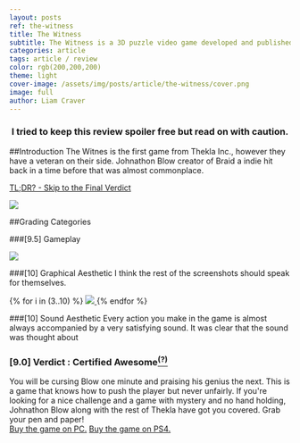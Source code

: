 ```yaml
---
layout: posts
ref: the-witness
title: The Witness
subtitle: The Witness is a 3D puzzle video game developed and published by Thekla, Inc.
categories: article
tags: article / review
color: rgb(200,200,200)
theme: light
cover-image: /assets/img/posts/article/the-witness/cover.png
image: full
author: Liam Craver
---
```

<center><h3>I tried to keep this review spoiler free but read on with caution.</h3></center>

##Introduction
The Witnes is the first game from Thekla Inc., however they have a veteran on their side. Johnathon Blow creator of Braid a indie hit back in a time before that was almost commonplace.

<a class="line-s" href="#verdict">TL;DR? - Skip to the Final Verdict</a>

<a href="/assets/img/posts/article/{{page.ref}}/screenshot (1).png">
    <img class="center full" src="/assets/img/posts/article/{{page.ref}}/screenshot (1).png"/>
</a>

##Grading Categories

###[9.5] Gameplay

<a href="/assets/img/posts/article/{{page.ref}}/screenshot (2).png">
    <img class="center full" src="/assets/img/posts/article/{{page.ref}}/screenshot (2).png"/>
</a>

###[10] Graphical Aesthetic
I think the rest of the screenshots should speak for themselves.

<div class="image-wrapper">
{% for i in (3..10) %}
  <a href="/assets/img/posts/article/{{page.ref}}/screenshot ({{ i }}).png">
    <img class="float large border" src="/assets/img/posts/article/{{page.ref}}/screenshot ({{ i }}).png"/>
  </a>
{% endfor %}
</div>

###[10] Sound Aesthetic
Every action you make in the game is almost always accompanied by a very satisfying sound. It was clear that the sound was thought about

<h3 id="verdict">[9.0] Verdict : Certified Awesome<a href="/article/rating-system"><sup>(?)</sup></a></h3>
You will be cursing Blow one minute and praising his genius the next. This is a game that knows how to push the player but never unfairly. If you're looking for a nice challenge and a game with mystery and no hand holding, Johnathon Blow along with the rest of Thekla have got you covered. Grab your pen and paper!

<div class="button-wrapper">
<a class="float two border" href="http://store.steampowered.com/app/210970/">Buy the game on PC.</a>
<a class="float two border" href="https://www.playstation.com/en-us/games/the-witness-ps4/">Buy the game on PS4.</a>
</div>
